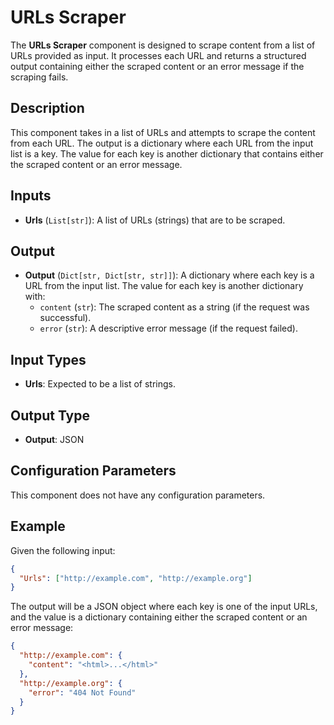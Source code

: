 # URLs Scraper

The **URLs Scraper** component is designed to scrape content from a list of URLs provided as input. It processes each URL and returns a structured output containing either the scraped content or an error message if the scraping fails.

## Description

This component takes in a list of URLs and attempts to scrape the content from each URL. The output is a dictionary where each URL from the input list is a key. The value for each key is another dictionary that contains either the scraped content or an error message.

## Inputs

- **Urls** (`List[str]`): A list of URLs (strings) that are to be scraped.

## Output

- **Output** (`Dict[str, Dict[str, str]]`): A dictionary where each key is a URL from the input list. The value for each key is another dictionary with:
  - `content` (`str`): The scraped content as a string (if the request was successful).
  - `error` (`str`): A descriptive error message (if the request failed).

## Input Types

- **Urls**: Expected to be a list of strings.

## Output Type

- **Output**: JSON

## Configuration Parameters

This component does not have any configuration parameters.

## Example

Given the following input:
```json
{
  "Urls": ["http://example.com", "http://example.org"]
}
```

The output will be a JSON object where each key is one of the input URLs, and the value is a dictionary containing either the scraped content or an error message:
```json
{
  "http://example.com": {
    "content": "<html>...</html>"
  },
  "http://example.org": {
    "error": "404 Not Found"
  }
}
```
